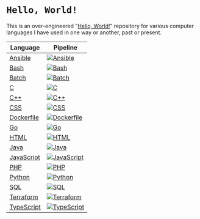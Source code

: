 # `Hello, World!`

This is an over-engineered "[Hello, World!](https://en.wikipedia.org/wiki/%22Hello,_World!%22_program)" repository for various computer languages I have used in one way or another, past or present.

| Language                             | Pipeline                                                                                                                                                                                      |
| ------------------------------------ | --------------------------------------------------------------------------------------------------------------------------------------------------------------------------------------------- |
| [Ansible](hello-world/ansible)       | [![Ansible](https://github.com/jeliasson/hello-world/actions/workflows/ansible.yaml/badge.svg?branch=main)](https://github.com/jeliasson/hello-world/actions/workflows/ansible.yaml)          |
| [Bash](hello-world/bash)             | [![Bash](https://github.com/jeliasson/hello-world/actions/workflows/bash.yaml/badge.svg?branch=main)](https://github.com/jeliasson/hello-world/actions/workflows/bash.yaml)                   |
| [Batch](hello-world/batch)           | [![Batch](https://github.com/jeliasson/hello-world/actions/workflows/batch.yaml/badge.svg?branch=main)](https://github.com/jeliasson/hello-world/actions/workflows/batch.yaml)                |
| [C](hello-world/c)                   | [![C](https://github.com/jeliasson/hello-world/actions/workflows/c.yaml/badge.svg?branch=main)](https://github.com/jeliasson/hello-world/actions/workflows/c.yaml)                            |
| [C++](hello-world/cpp)               | [![C++](https://github.com/jeliasson/hello-world/actions/workflows/cpp.yaml/badge.svg?branch=main)](https://github.com/jeliasson/hello-world/actions/workflows/cpp.yaml)                      |
| [CSS](hello-world/css)               | [![CSS](https://github.com/jeliasson/hello-world/actions/workflows/css.yaml/badge.svg?branch=main)](https://github.com/jeliasson/hello-world/actions/workflows/css.yaml)                      |
| [Dockerfile](hello-world/dockerfile) | [![Dockerfile](https://github.com/jeliasson/hello-world/actions/workflows/dockerfile.yaml/badge.svg?branch=main)](https://github.com/jeliasson/hello-world/actions/workflows/dockerfile.yaml) |
| [Go](hello-world/go)                 | [![Go](https://github.com/jeliasson/hello-world/actions/workflows/go.yaml/badge.svg?branch=main)](https://github.com/jeliasson/hello-world/actions/workflows/go.yaml)                         |
| [HTML](hello-world/html)             | [![HTML](https://github.com/jeliasson/hello-world/actions/workflows/html.yaml/badge.svg?branch=main)](https://github.com/jeliasson/hello-world/actions/workflows/html.yaml)                   |
| [Java](hello-world/java)             | [![Java](https://github.com/jeliasson/hello-world/actions/workflows/java.yaml/badge.svg?branch=main)](https://github.com/jeliasson/hello-world/actions/workflows/java.yaml)                   |
| [JavaScript](hello-world/javascript) | [![JavaScript](https://github.com/jeliasson/hello-world/actions/workflows/javascript.yaml/badge.svg?branch=main)](https://github.com/jeliasson/hello-world/actions/workflows/javascript.yaml) |
| [PHP](hello-world/php)               | [![PHP](https://github.com/jeliasson/hello-world/actions/workflows/php.yaml/badge.svg?branch=main)](https://github.com/jeliasson/hello-world/actions/workflows/php.yaml)                      |
| [Python](hello-world/python)         | [![Python](https://github.com/jeliasson/hello-world/actions/workflows/python.yaml/badge.svg?branch=main)](https://github.com/jeliasson/hello-world/actions/workflows/python.yaml)             |
| [SQL](hello-world/sql)               | [![SQL](https://github.com/jeliasson/hello-world/actions/workflows/sql.yaml/badge.svg?branch=main)](https://github.com/jeliasson/hello-world/actions/workflows/sql.yaml)                      |
| [Terraform](hello-world/terraform)   | [![Terraform](https://github.com/jeliasson/hello-world/actions/workflows/terraform.yaml/badge.svg?branch=main)](https://github.com/jeliasson/hello-world/actions/workflows/terraform.yaml)    |
| [TypeScript](hello-world/typescript) | [![TypeScript](https://github.com/jeliasson/hello-world/actions/workflows/typescript.yaml/badge.svg?branch=main)](https://github.com/jeliasson/hello-world/actions/workflows/typescript.yaml) |
